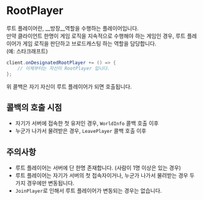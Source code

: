 RootPlayer
====

루트 플레이어란, __방장__역할을 수행하는 플레이어입니다.<br>
만약 클라이언트 한명이 게임 로직을 지속적으로 수행해야 하는 게임인 경우, 루트 플레이어가 게임 로직을 판단하고 브로드캐스팅 하는 역할을 담당합니다.<br>
(예: 스타크래프트) 

```cs
client.onDesignatedRootPlayer += () => {
    // 이제부터는 자신이 RootPlayer 입니다.
};
```
위 콜백은 자기 자신이 루트 플레이어가 되면 호출됩니다.


콜백의 호출 시점
----
* 자기가 서버에 접속한 첫 유저인 경우, `WorldInfo` 콜백 호출 이후
* 누군가 나가서 물려받은 경우, `LeavePlayer` 콜백 호출 이후

주의사항
----
* 루트 플레이어는 서버에 단 한명 존재합니다. (사람이 1명 이상은 있는 경우)
* 루트 플레이어는 자기가 서버의 첫 접속자이거나, 누군가 나가서 물려받는 경우 두가지 경우에만 변동됩니다.
* `JoinPlayer`로 인해서 루트 플레이어가 변동되는 경우는 없습니다.
